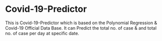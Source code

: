 # Covid-19-Predictor
This is Covid-19-Predictor which is based on the Polynomial Regression &amp; Covid-19 Official Data Base. It can Predict the total no. of case &amp; and total no. of case per day at specific date.
